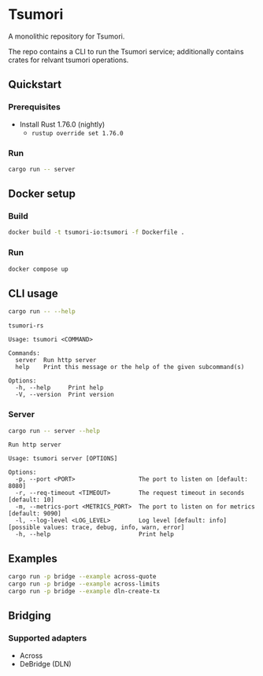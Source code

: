 # Tsumori

A monolithic repository for Tsumori.

The repo contains a CLI to run the Tsumori service; additionally contains crates for relvant tsumori operations.

## Quickstart

### Prerequisites

- Install Rust 1.76.0 (nightly)
  - `rustup override set 1.76.0`

### Run

```sh
cargo run -- server
```

## Docker setup

### Build

```sh
docker build -t tsumori-io:tsumori -f Dockerfile .
```

### Run

```sh
docker compose up
```

## CLI usage

```sh
cargo run -- --help
```

```
tsumori-rs

Usage: tsumori <COMMAND>

Commands:
  server  Run http server
  help    Print this message or the help of the given subcommand(s)

Options:
  -h, --help     Print help
  -V, --version  Print version
```

### Server

```sh
cargo run -- server --help
```

```
Run http server

Usage: tsumori server [OPTIONS]

Options:
  -p, --port <PORT>                  The port to listen on [default: 8080]
  -r, --req-timeout <TIMEOUT>        The request timeout in seconds [default: 10]
  -m, --metrics-port <METRICS_PORT>  The port to listen on for metrics [default: 9090]
  -l, --log-level <LOG_LEVEL>        Log level [default: info] [possible values: trace, debug, info, warn, error]
  -h, --help                         Print help
```

## Examples

```sh
cargo run -p bridge --example across-quote
cargo run -p bridge --example across-limits
cargo run -p bridge --example dln-create-tx
```

## Bridging

### Supported adapters

- Across
- DeBridge (DLN)
